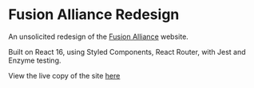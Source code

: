 # Fusion Alliance Redesign

An unsolicited redesign of the [Fusion Alliance](https://fusionalliance.com) website.

Built on React 16, using Styled Components, React Router, with Jest and Enzyme testing.

View the live copy of the site [here](https://infallible-hoover-8c6b77.netlify.com/)
